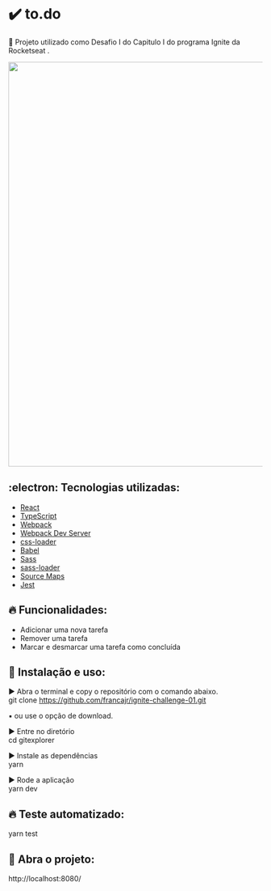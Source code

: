 # :heavy_check_mark: to.do
:tada: Projeto utilizado como Desafio I do Capitulo I do programa Ignite da Rocketseat
.
<div align="center">
  <img src="https://user-images.githubusercontent.com/11893798/136856018-493e527a-5a54-4946-93c5-fc9160cc3944.png" width="800px" />
</div>

## 	:electron: Tecnologias utilizadas:

- [React](https://pt-br.reactjs.org/)
- [TypeScript](https://www.typescriptlang.org/)
- [Webpack](https://webpack.js.org/)
- [Webpack Dev Server](https://webpack.js.org/configuration/dev-server/)
- [css-loader](https://webpack.js.org/loaders/css-loader/)
- [Babel](https://babeljs.io/)
- [Sass](https://sass-lang.com/)
- [sass-loader](https://github.com/webpack-contrib/sass-loader)
- [Source Maps](https://www.html5rocks.com/en/tutorials/developertools/sourcemaps/)
- [Jest](https://jestjs.io/docs/getting-started)

## :fire: Funcionalidades:
- Adicionar uma nova tarefa<br>
- Remover uma tarefa<br>
- Marcar e desmarcar uma tarefa como concluída<br>

## :wrench: Instalação e uso:

:arrow_forward: Abra o terminal e copy o repositório com o comando abaixo.<br>
git clone https://github.com/francajr/ignite-challenge-01.git<br>

:black_small_square: ou use o opção de download.<br>

:arrow_forward: Entre no diretório<br>
cd gitexplorer

:arrow_forward: Instale as dependências<br>
yarn

:arrow_forward: Rode a aplicação<br>
yarn dev

## :fire: Teste automatizado:
yarn test

## :rocket: Abra o projeto:
http://localhost:8080/
